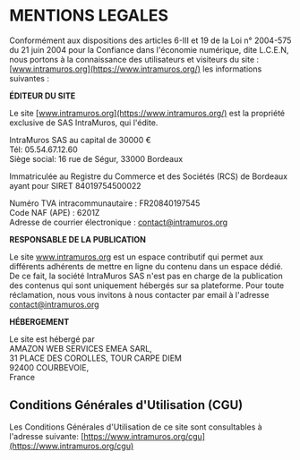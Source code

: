 MENTIONS LEGALES
================

Conformément aux dispositions des articles 6-III et 19 de la Loi n° 2004-575 du 21 juin 2004 pour la Confiance dans l'économie numérique, dite L.C.E.N, nous portons à la connaissance des utilisateurs et visiteurs du site : [www.intramuros.org](https://www.intramuros.org/) les informations suivantes :

**ÉDITEUR DU SITE**

Le site [www.intramuros.org](https://www.intramuros.org/) est la propriété exclusive de SAS IntraMuros, qui l'édite.

IntraMuros SAS au capital de 30000 €  
Tél: 05.54.67.12.60  
Siège social: 16 rue de Ségur, 33000 Bordeaux  

Immatriculée au Registre du Commerce et des Sociétés (RCS) de Bordeaux ayant pour SIRET 84019754500022

Numéro TVA intracommunautaire : FR20840197545  
Code NAF (APE) : 6201Z  
Adresse de courrier électronique : contact@intramuros.org  

**RESPONSABLE DE LA PUBLICATION**

Le site www.intramuros.org est un espace contributif qui permet aux différents adhérents de mettre en ligne du contenu dans un espace dédié. De ce fait, la société IntraMuros SAS n'est pas en charge de la publication des contenus qui sont uniquement hébergés sur sa plateforme. Pour toute réclamation, nous vous invitons à nous contacter par email à l'adresse contact@intramuros.org

**HÉBERGEMENT**

Le site est hébergé par  
AMAZON WEB SERVICES EMEA SARL,  
31 PLACE DES COROLLES, TOUR CARPE DIEM  
92400 COURBEVOIE,  
France  

Conditions Générales d'Utilisation (CGU)
----------------------------------------

Les Conditions Générales d'Utilisation de ce site sont consultables à l'adresse suivante: [https://www.intramuros.org/cgu](https://www.intramuros.org/cgu)